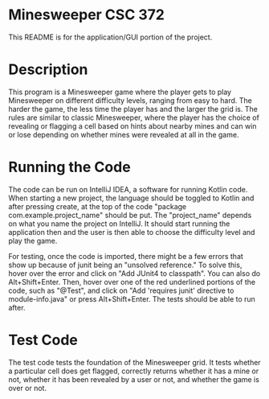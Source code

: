 # Minesweeper CSC 372
This README is for the application/GUI portion of the project.
# Description
This program is a Minesweeper game where the player gets to play Minesweeper on different difficulty levels, ranging from easy to hard.
The harder the game, the less time the player has and the larger the grid is. The rules are similar to classic Minesweeper, where the player
has the choice of revealing or flagging a cell based on hints about nearby mines and can win or lose depending on whether mines were revealed
at all in the game.
# Running the Code
The code can be run on IntelliJ IDEA, a software for running Kotlin code. When starting a new project, the language should be toggled to Kotlin and
after pressing create, at the top of the code "package com.example.project_name" should be put. The "project_name" depends on what you name the project
on IntelliJ. It should start running the application then and the user is then able to choose the difficulty level and play the game. 

For testing, once the code is imported, there might be a few errors that show up because of junit being an "unsolved reference." To solve this, hover over
the error and click on "Add JUnit4 to classpath". You can also do Alt+Shift+Enter. Then, hover over one of the red underlined portions of the code, 
such as "@Test", and click on "Add 'requires junit' directive to module-info.java" or press Alt+Shift+Enter. The tests should be able to run after.
# Test Code
The test code tests the foundation of the Minesweeper grid. It tests whether a particular cell does get flagged, correctly returns whether it has a mine or not,
whether it has been revealed by a user or not, and whether the game is over or not.
